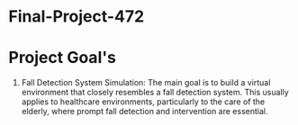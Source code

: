 # Final-Project-472
# Project Goal's
1. Fall Detection System Simulation: The main goal is to build a virtual environment that closely resembles a fall detection system. This usually applies to healthcare environments, particularly to the care of the elderly, where prompt fall detection and intervention are essential.
